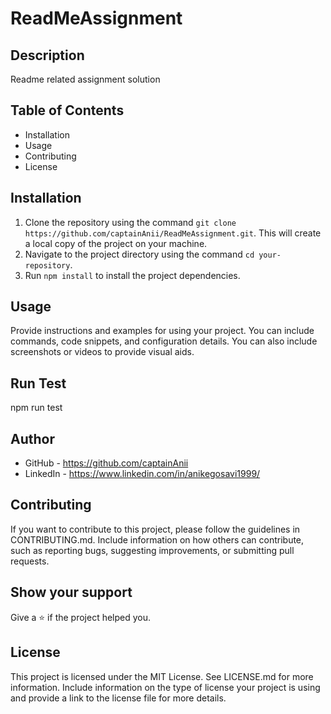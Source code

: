 # ReadMeAssignment
## Description
Readme related assignment solution

## Table of Contents

- Installation
- Usage
- Contributing
- License

## Installation

1. Clone the repository using the command `git clone https://github.com/captainAnii/ReadMeAssignment.git`. This will create a local copy of the project on your machine.
2. Navigate to the project directory using the command `cd your-repository`.
3. Run `npm install` to install the project dependencies.


## Usage

Provide instructions and examples for using your project. You can include commands, code snippets, and configuration details. You can also include screenshots or videos to provide visual aids.

## Run Test

npm run test

## Author

- GitHub - https://github.com/captainAnii
- LinkedIn - https://www.linkedin.com/in/anikegosavi1999/

## Contributing

If you want to contribute to this project, please follow the guidelines in CONTRIBUTING.md. Include information on how others can contribute, such as reporting bugs, suggesting improvements, or submitting pull requests.

## Show your support

Give a ⭐ if the project helped you.

## License

This project is licensed under the MIT License. See LICENSE.md for more information. Include information on the type of license your project is using and provide a link to the license file for more details.
